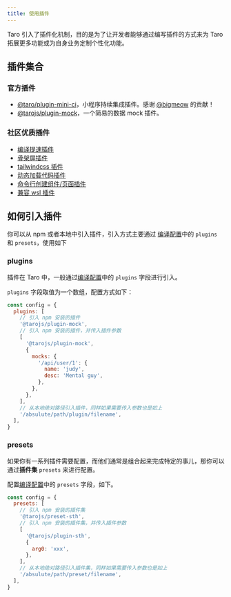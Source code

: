 ```yaml
---
title: 使用插件
---
```


Taro 引入了插件化机制，目的是为了让开发者能够通过编写插件的方式来为 Taro 拓展更多功能或为自身业务定制个性化功能。

## 插件集合

### 官方插件

- [@taro/plugin-mini-ci](plugin-mini-ci.md)，小程序持续集成插件。感谢 [@bigmeow](https://github.com/bigmeow) 的贡献！
- [@tarojs/plugin-mock](https://github.com/NervJS/taro-plugin-mock)，一个简易的数据 mock 插件。

### 社区优质插件

- [编译提速插件](treasures#插件)
- [骨架屏插件](treasures#插件)
- [tailwindcss 插件](treasures#插件)
- [动态加载代码插件](treasures#插件)
- [命令行创建组件/页面插件](treasures#插件)
- [兼容 wsl 插件](treasures#插件)

## 如何引入插件

你可以从 npm 或者本地中引入插件，引入方式主要通过 [编译配置](./config-detail.md)中的 `plugins` 和 `presets`，使用如下

### plugins

插件在 Taro 中，一般通过[编译配置](./config-detail.md)中的 `plugins` 字段进行引入。

`plugins` 字段取值为一个数组，配置方式如下：

```js title="/config/index.js"
const config = {
  plugins: [
    // 引入 npm 安装的插件
    '@tarojs/plugin-mock',
    // 引入 npm 安装的插件，并传入插件参数
    [
      '@tarojs/plugin-mock',
      {
        mocks: {
          '/api/user/1': {
            name: 'judy',
            desc: 'Mental guy',
          },
        },
      },
    ],
    // 从本地绝对路径引入插件，同样如果需要传入参数也是如上
    '/absulute/path/plugin/filename',
  ],
}
```

### presets

如果你有一系列插件需要配置，而他们通常是组合起来完成特定的事儿，那你可以通过**插件集** `presets` 来进行配置。

配置[编译配置](./config-detail.md)中的 `presets` 字段，如下。

```js title="/config/index.js"
const config = {
  presets: [
    // 引入 npm 安装的插件集
    '@tarojs/preset-sth',
    // 引入 npm 安装的插件集，并传入插件参数
    [
      '@tarojs/plugin-sth',
      {
        arg0: 'xxx',
      },
    ],
    // 从本地绝对路径引入插件集，同样如果需要传入参数也是如上
    '/absulute/path/preset/filename',
  ],
}
```
